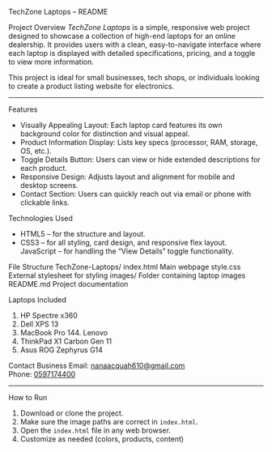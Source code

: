 

 TechZone Laptops – README

 Project Overview
*TechZone Laptops* is a simple, responsive web project designed to showcase a collection of high-end laptops for an online dealership. It provides users with a clean, easy-to-navigate interface where each laptop is displayed with detailed specifications, pricing, and a toggle to view more information.

This project is ideal for small businesses, tech shops, or individuals looking to create a product listing website for electronics.

---

 Features
- Visually Appealing Layout: Each laptop card features its own background color for distinction and visual appeal.
- Product Information Display: Lists key specs (processor, RAM, storage, OS, etc.).
- Toggle Details Button: Users can view or hide extended descriptions for each product.
- Responsive Design: Adjusts layout and alignment for mobile and desktop screens.
- Contact Section: Users can quickly reach out via email or phone with clickable links.



 Technologies Used
- HTML5 – for the structure and layout.
- CSS3 – for all styling, card design, and responsive flex layout.
  JavaScript – for handling the “View Details” toggle functionality.

 File Structure
TechZone-Laptops/
 index.html           Main webpage
 style.css            External stylesheet for styling
 images/              Folder containing laptop images
 README.md            Project documentation

Laptops Included
1. HP Spectre x360
2. Dell XPS 13
3. MacBook Pro 144. Lenovo
4.  ThinkPad X1 Carbon Gen 11
5. Asus ROG Zephyrus G14


 Contact
Business Email: [nanaacquah610@gmail.com](mailto:nanaacquah610@gmail.com)  
Phone: [0597174400](tel:0597174400)

---

 How to Run
1. Download or clone the project.
2. Make sure the image paths are correct in `index.html`.
3. Open the `index.html` file in any web browser.
4. Customize as needed (colors, products, content)
